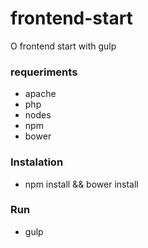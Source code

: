 # frontend-start
O frontend start with gulp

### requeriments
- apache
- php
- nodes
- npm
- bower

### Instalation

- npm install && bower install

### Run

- gulp